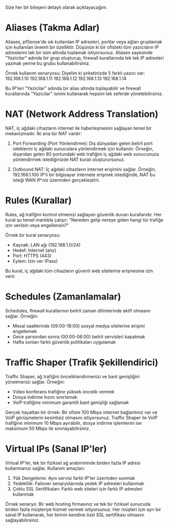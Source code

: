 Size her bir bileşeni detaylı olarak açıklayacağım.

# Aliases (Takma Adlar)

Aliases, pfSense'de sık kullanılan IP adresleri, portlar veya ağları gruplamak için kullanılan önemli bir özelliktir. Düşünün ki bir ofisteki tüm yazıcıların IP adreslerini tek bir isim altında toplamak istiyorsunuz. Aliases sayesinde "Yazicilar" adında bir grup oluşturup, firewall kurallarında tek tek IP adresleri yazmak yerine bu grubu kullanabilirsiniz.

Örnek kullanım senaryosu: Diyelim ki şirketinizde 5 farklı yazıcı var:
192.168.1.10
192.168.1.11
192.168.1.12
192.168.1.13
192.168.1.14

Bu IP'leri "Yazicilar" adında bir alias altında toplayabilir ve firewall kurallarında "Yazicilar" ismini kullanarak hepsini tek seferde yönetebilirsiniz.

# NAT (Network Address Translation)

NAT, iç ağdaki cihazların internet ile haberleşmesini sağlayan temel bir mekanizmadır. İki ana tür NAT vardır:

1. Port Forwarding (Port Yönlendirme): Dış dünyadan gelen belirli port isteklerini iç ağdaki sunuculara yönlendirmek için kullanılır. Örneğin, dışarıdan gelen 80 portundaki web trafiğini iç ağdaki web sunucunuza yönlendirmek istediğinizde NAT kuralı oluşturursunuz.

2. Outbound NAT: İç ağdaki cihazların internet erişimini sağlar. Örneğin, 192.168.1.100 IP'li bir bilgisayar internete erişmek istediğinde, NAT bu isteği WAN IP'niz üzerinden gerçekleştirir.

# Rules (Kurallar)

Rules, ağ trafiğini kontrol etmenizi sağlayan güvenlik duvarı kurallarıdır. Her kural şu temel mantıkla çalışır: "Nereden gelip nereye giden hangi tür trafiğe izin verilsin veya engellensin?"

Örnek bir kural senaryosu:
- Kaynak: LAN ağı (192.168.1.0/24)
- Hedef: İnternet (any)
- Port: HTTPS (443)
- Eylem: İzin ver (Pass)

Bu kural, iç ağdaki tüm cihazların güvenli web sitelerine erişmesine izin verir.

# Schedules (Zamanlamalar)

Schedules, firewall kurallarının belirli zaman dilimlerinde aktif olmasını sağlar. Örneğin:
- Mesai saatlerinde (09:00-18:00) sosyal medya sitelerine erişimi engellemek
- Gece yarısından sonra (00:00-06:00) belirli servisleri kapatmak
- Hafta sonları farklı güvenlik politikaları uygulamak

# Traffic Shaper (Trafik Şekillendirici)

Traffic Shaper, ağ trafiğini önceliklendirmenizi ve bant genişliğini yönetmenizi sağlar. Örneğin:
- Video konferans trafiğine yüksek öncelik vermek
- Dosya indirme hızını sınırlamak
- VoIP trafiğine minimum garantili bant genişliği sağlamak

Gerçek hayattan bir örnek: Bir ofiste 100 Mbps internet bağlantınız var ve VoIP görüşmelerin kesintisiz olmasını istiyorsunuz. Traffic Shaper ile VoIP trafiğine minimum 10 Mbps ayırabilir, dosya indirme işlemlerini ise maksimum 50 Mbps ile sınırlayabilirsiniz.

# Virtual IPs (Sanal IP'ler)

Virtual IP'ler, tek bir fiziksel ağ arabiriminde birden fazla IP adresi kullanmanızı sağlar. Kullanım amaçları:

1. Yük Dengeleme: Aynı servisi farklı IP'ler üzerinden sunmak
2. Yedeklilik: Failover senaryolarında yedek IP adresleri kullanmak
3. Çoklu SSL Sertifikaları: Farklı web siteleri için farklı IP adresleri kullanmak

Örnek senaryo: Bir web hosting firmasınız ve tek bir fiziksel sunucuda birden fazla müşteriye hizmet vermek istiyorsunuz. Her müşteri için ayrı bir sanal IP kullanarak, her birinin kendine özel SSL sertifikası olmasını sağlayabilirsiniz.

